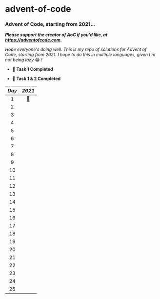 # advent-of-code

### Advent of Code, starting from 2021...

**_Please support the creator of AoC if you'd like, at https://adventofcode.com._**

_Hope everyone's doing well. This is my repo of solutions for Advent of Code, starting from 2021. I hope to do this in
multiple languages, given I'm not being lazy_ 😂 _!_

- 🎉 **Task 1 Completed**

- 🎊 **Task 1 & 2 Completed**

|_Day_|_2021_|
|:---:|:---:|
|1|[🎊](2021/src/main/java/com/jxng1/days/Day1.java)|
|2|
|3|
|4|
|5|
|6|
|7|
|8|
|9|
|10|
|11|
|12|
|13|
|14|
|15|
|16|
|17|
|18|
|19|
|20|
|21|
|22|
|23|
|24|
|25|


